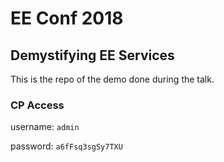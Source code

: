 # EE Conf 2018
## Demystifying EE Services

This is the repo of the demo done during the talk.

### CP Access
username: `admin`

password: `a6fFsq3sgSy7TXU`
